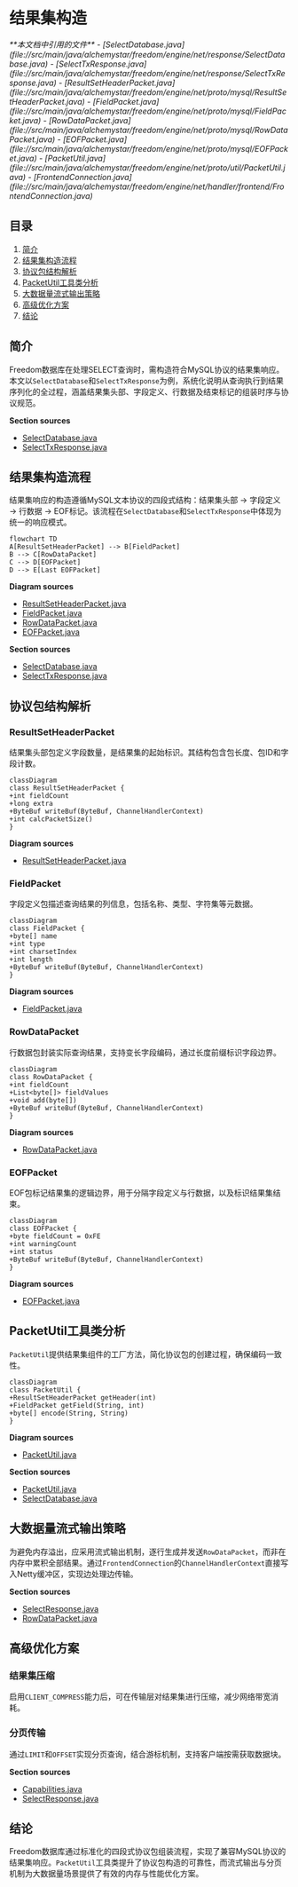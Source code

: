 # 结果集构造

<cite>
**本文档中引用的文件**  
- [SelectDatabase.java](file://src/main/java/alchemystar/freedom/engine/net/response/SelectDatabase.java)
- [SelectTxResponse.java](file://src/main/java/alchemystar/freedom/engine/net/response/SelectTxResponse.java)
- [ResultSetHeaderPacket.java](file://src/main/java/alchemystar/freedom/engine/net/proto/mysql/ResultSetHeaderPacket.java)
- [FieldPacket.java](file://src/main/java/alchemystar/freedom/engine/net/proto/mysql/FieldPacket.java)
- [RowDataPacket.java](file://src/main/java/alchemystar/freedom/engine/net/proto/mysql/RowDataPacket.java)
- [EOFPacket.java](file://src/main/java/alchemystar/freedom/engine/net/proto/mysql/EOFPacket.java)
- [PacketUtil.java](file://src/main/java/alchemystar/freedom/engine/net/proto/util/PacketUtil.java)
- [FrontendConnection.java](file://src/main/java/alchemystar/freedom/engine/net/handler/frontend/FrontendConnection.java)
</cite>

## 目录
1. [简介](#简介)
2. [结果集构造流程](#结果集构造流程)
3. [协议包结构解析](#协议包结构解析)
4. [PacketUtil工具类分析](#packetutil工具类分析)
5. [大数据量流式输出策略](#大数据量流式输出策略)
6. [高级优化方案](#高级优化方案)
7. [结论](#结论)

## 简介
Freedom数据库在处理SELECT查询时，需构造符合MySQL协议的结果集响应。本文以`SelectDatabase`和`SelectTxResponse`为例，系统化说明从查询执行到结果序列化的全过程，涵盖结果集头部、字段定义、行数据及结束标记的组装时序与协议规范。

**Section sources**
- [SelectDatabase.java](file://src/main/java/alchemystar/freedom/engine/net/response/SelectDatabase.java#L1-L53)
- [SelectTxResponse.java](file://src/main/java/alchemystar/freedom/engine/net/response/SelectTxResponse.java#L1-L54)

## 结果集构造流程
结果集响应的构造遵循MySQL文本协议的四段式结构：结果集头部 → 字段定义 → 行数据 → EOF标记。该流程在`SelectDatabase`和`SelectTxResponse`中体现为统一的响应模式。

```mermaid
flowchart TD
A[ResultSetHeaderPacket] --> B[FieldPacket]
B --> C[RowDataPacket]
C --> D[EOFPacket]
D --> E[Last EOFPacket]
```

**Diagram sources**
- [ResultSetHeaderPacket.java](file://src/main/java/alchemystar/freedom/engine/net/proto/mysql/ResultSetHeaderPacket.java#L1-L54)
- [FieldPacket.java](file://src/main/java/alchemystar/freedom/engine/net/proto/mysql/FieldPacket.java#L1-L117)
- [RowDataPacket.java](file://src/main/java/alchemystar/freedom/engine/net/proto/mysql/RowDataPacket.java#L1-L93)
- [EOFPacket.java](file://src/main/java/alchemystar/freedom/engine/net/proto/mysql/EOFPacket.java#L1-L63)

**Section sources**
- [SelectDatabase.java](file://src/main/java/alchemystar/freedom/engine/net/response/SelectDatabase.java#L33-L52)
- [SelectTxResponse.java](file://src/main/java/alchemystar/freedom/engine/net/response/SelectTxResponse.java#L33-L52)

## 协议包结构解析

### ResultSetHeaderPacket
结果集头部包定义字段数量，是结果集的起始标识。其结构包含包长度、包ID和字段计数。

```mermaid
classDiagram
class ResultSetHeaderPacket {
+int fieldCount
+long extra
+ByteBuf writeBuf(ByteBuf, ChannelHandlerContext)
+int calcPacketSize()
}
```

**Diagram sources**
- [ResultSetHeaderPacket.java](file://src/main/java/alchemystar/freedom/engine/net/proto/mysql/ResultSetHeaderPacket.java#L1-L54)

### FieldPacket
字段定义包描述查询结果的列信息，包括名称、类型、字符集等元数据。

```mermaid
classDiagram
class FieldPacket {
+byte[] name
+int type
+int charsetIndex
+int length
+ByteBuf writeBuf(ByteBuf, ChannelHandlerContext)
}
```

**Diagram sources**
- [FieldPacket.java](file://src/main/java/alchemystar/freedom/engine/net/proto/mysql/FieldPacket.java#L1-L117)

### RowDataPacket
行数据包封装实际查询结果，支持变长字段编码，通过长度前缀标识字段边界。

```mermaid
classDiagram
class RowDataPacket {
+int fieldCount
+List<byte[]> fieldValues
+void add(byte[])
+ByteBuf writeBuf(ByteBuf, ChannelHandlerContext)
}
```

**Diagram sources**
- [RowDataPacket.java](file://src/main/java/alchemystar/freedom/engine/net/proto/mysql/RowDataPacket.java#L1-L93)

### EOFPacket
EOF包标记结果集的逻辑边界，用于分隔字段定义与行数据，以及标识结果集结束。

```mermaid
classDiagram
class EOFPacket {
+byte fieldCount = 0xFE
+int warningCount
+int status
+ByteBuf writeBuf(ByteBuf, ChannelHandlerContext)
}
```

**Diagram sources**
- [EOFPacket.java](file://src/main/java/alchemystar/freedom/engine/net/proto/mysql/EOFPacket.java#L1-L63)

## PacketUtil工具类分析
`PacketUtil`提供结果集组件的工厂方法，简化协议包的创建过程，确保编码一致性。

```mermaid
classDiagram
class PacketUtil {
+ResultSetHeaderPacket getHeader(int)
+FieldPacket getField(String, int)
+byte[] encode(String, String)
}
```

**Diagram sources**
- [PacketUtil.java](file://src/main/java/alchemystar/freedom/engine/net/proto/util/PacketUtil.java#L1-L69)

**Section sources**
- [PacketUtil.java](file://src/main/java/alchemystar/freedom/engine/net/proto/util/PacketUtil.java#L0-L42)
- [SelectDatabase.java](file://src/main/java/alchemystar/freedom/engine/net/response/SelectDatabase.java#L15-L25)

## 大数据量流式输出策略
为避免内存溢出，应采用流式输出机制，逐行生成并发送`RowDataPacket`，而非在内存中累积全部结果。通过`FrontendConnection`的`ChannelHandlerContext`直接写入Netty缓冲区，实现边处理边传输。

**Section sources**
- [SelectResponse.java](file://src/main/java/alchemystar/freedom/engine/net/response/SelectResponse.java#L71-L95)
- [RowDataPacket.java](file://src/main/java/alchemystar/freedom/engine/net/proto/mysql/RowDataPacket.java#L43-L91)

## 高级优化方案

### 结果集压缩
启用`CLIENT_COMPRESS`能力后，可在传输层对结果集进行压缩，减少网络带宽消耗。

### 分页传输
通过`LIMIT`和`OFFSET`实现分页查询，结合游标机制，支持客户端按需获取数据块。

**Section sources**
- [Capabilities.java](file://src/main/java/alchemystar/freedom/engine/net/proto/util/Capabilities.java#L0-L50)
- [SelectResponse.java](file://src/main/java/alchemystar/freedom/engine/net/response/SelectResponse.java#L0-L40)

## 结论
Freedom数据库通过标准化的四段式协议包组装流程，实现了兼容MySQL协议的结果集响应。`PacketUtil`工具类提升了协议包构造的可靠性，而流式输出与分页机制为大数据量场景提供了有效的内存与性能优化方案。